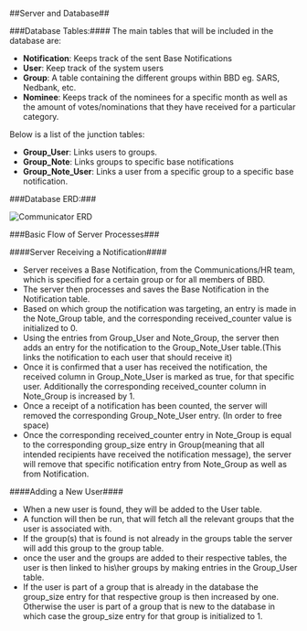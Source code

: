 ##Server and Database##

###Database Tables:####
The main tables that will be included in the database are:

- **Notification**: Keeps track of the sent Base Notifications
- **User**: Keep track of the system users
- **Group**: A table containing the different groups within BBD eg. SARS, Nedbank, etc.
- **Nominee**: Keeps track of the nominees for a specific month as well as the amount of votes/nominations that they have received for a particular category.

Below is a list of the junction tables:

- **Group_User**: Links users to groups.
- **Group_Note**: Links groups to specific base notifications
- **Group_Note_User**: Links a user from a specific group to a specific base notification.


###Database ERD:###

![Communicator ERD](http://res.cloudinary.com/bandilecloud/image/upload/v1375701608/ERD1_x693id.png)

###Basic Flow of Server Processes###

####Server Receiving a Notification####

- Server receives a Base Notification, from the Communications/HR team, which is specified for a certain group or for all members of BBD.
- The server then processes and saves the Base Notification in the Notification table.
- Based on which group the notification was targeting, an entry is made in the Note\_Group table, and the corresponding received\_counter value is initialized to 0.
- Using the entries from Group\_User and Note\_Group, the server then adds an entry for the notification to the Group\_Note\_User table.(This links the notification to each user that should receive it)
- Once it is confirmed that a user has received the notification, the received column in Group\_Note\_User is marked as true, for that specific user. Additionally the corresponding received\_counter column in Note\_Group is increased by 1.
- Once a receipt of a notification has been counted, the server will removed the corresponding Group\_Note\_User entry. (In order to free space)
- Once the corresponding received\_counter entry in Note\_Group is equal to the corresponding group\_size entry in Group(meaning that all intended recipients have received the notification message), the server will remove that specific notification entry from Note\_Group as well as from Notification.

####Adding a New User####

- When a new user is found, they will be added to the User table.
- A function will then be run, that will fetch all the relevant groups that the user is associated with.
- If the group(s) that is found is not already in the groups table the server will add this group to the group table.
- once the user and the groups are added to their respective tables, the user is then linked to his\her groups by making entries in the Group\_User table.
- If the user is part of a group that is already in the database the group\_size entry for that respective group is then increased by one. Otherwise the user is part of a group that is new to the database in which case the group\_size entry for that group is initialized to 1.